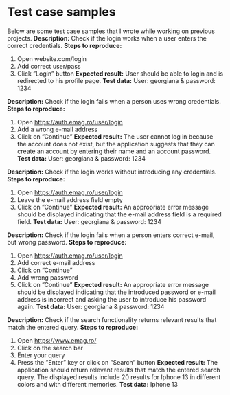 # Test case samples
Below are some test case samples that I wrote while working on previous projects.
**Description:** Check if the login works when a user enters the correct credentials.
**Steps to reproduce:** 
1. Open website.com/login
2. Add correct user/pass
3. Click ”Login” button
**Expected result:** User should be able to login and is redirected to his profile page.
**Test data:** User: georgiana & password: 1234

**Description:** Check if the login fails when a person uses wrong credentials.
**Steps to reproduce:** 
1. Open https://auth.emag.ro/user/login
2. Add a wrong e-mail address
3. Click on ”Continue”
**Expected result:** The user cannot log in because the account does not exist, but the application suggests that they can create an account by entering their name and an account password.
**Test data:** User: georgiana & password: 1234

**Description:** Check if the login works without introducing any credentials.
**Steps to reproduce:** 
1. Open https://auth.emag.ro/user/login
2. Leave the e-mail address field empty
3. Click on ”Continue”
**Expected result:** An appropriate error message should be displayed indicating that the e-mail address field is a required field.
**Test data:** User: georgiana & password: 1234

**Description:** Check if the login fails when a person enters correct e-mail, but wrong password.
**Steps to reproduce:**
1. Open https://auth.emag.ro/user/login
2. Add correct e-mail address
3. Click on ”Continue”
4. Add wrong password
5. Click on ”Continue”
**Expected result:** An appropriate error message should be displayed indicating that the introduced password or e-mail address is incorrect and asking the user to introduce his password again.
**Test data:** User: georgiana & password: 1234

**Description:** Check if the search functionality returns relevant results that match the entered query.
**Steps to reproduce:** 
1. Open https://www.emag.ro/
2. Click on the search bar
3. Enter your query
4. Press the ”Enter” key or click on ”Search” button
**Expected result:** The application should return relevant results that match the entered search query. The displayed results include 20 results for Iphone 13 in different colors and with different memories.
**Test data:** Iphone 13
